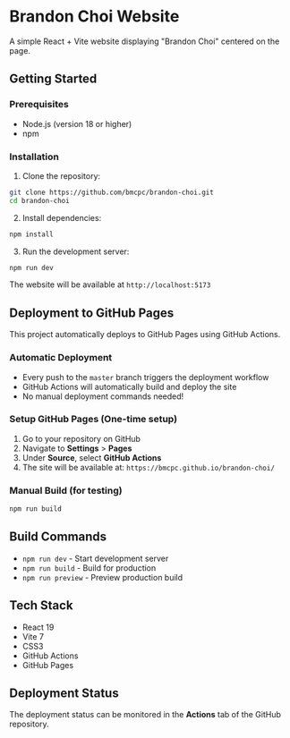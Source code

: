 # Brandon Choi Website

A simple React + Vite website displaying "Brandon Choi" centered on the page.

## Getting Started

### Prerequisites
- Node.js (version 18 or higher)
- npm

### Installation

1. Clone the repository:
```bash
git clone https://github.com/bmcpc/brandon-choi.git
cd brandon-choi
```

2. Install dependencies:
```bash
npm install
```

3. Run the development server:
```bash
npm run dev
```

The website will be available at `http://localhost:5173`

## Deployment to GitHub Pages

This project automatically deploys to GitHub Pages using GitHub Actions.

### Automatic Deployment
- Every push to the `master` branch triggers the deployment workflow
- GitHub Actions will automatically build and deploy the site
- No manual deployment commands needed!

### Setup GitHub Pages (One-time setup)
1. Go to your repository on GitHub
2. Navigate to **Settings** > **Pages**
3. Under **Source**, select **GitHub Actions**
4. The site will be available at: `https://bmcpc.github.io/brandon-choi/`

### Manual Build (for testing)
```bash
npm run build
```

## Build Commands

- `npm run dev` - Start development server
- `npm run build` - Build for production
- `npm run preview` - Preview production build

## Tech Stack

- React 19
- Vite 7
- CSS3
- GitHub Actions
- GitHub Pages

## Deployment Status

The deployment status can be monitored in the **Actions** tab of the GitHub repository.
